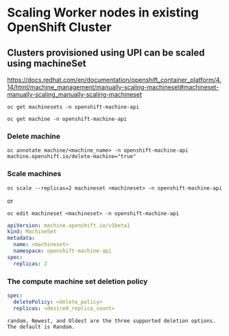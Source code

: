# Scaling Worker nodes in existing OpenShift Cluster


## Clusters provisioned using UPI can be scaled using machineSet
https://docs.redhat.com/en/documentation/openshift_container_platform/4.14/html/machine_management/manually-scaling-machineset#machineset-manually-scaling_manually-scaling-machineset
```
oc get machinesets -n openshift-machine-api
```

```
oc get machine -n openshift-machine-api
```

### Delete machine
```
oc annotate machine/<machine_name> -n openshift-machine-api machine.openshift.io/delete-machine="true"
```
### Scale machines
```
oc scale --replicas=2 machineset <machineset> -n openshift-machine-api
```
or
```
oc edit machineset <machineset> -n openshift-machine-api
```
```yaml
apiVersion: machine.openshift.io/v1beta1
kind: MachineSet
metadata:
  name: <machineset>
  namespace: openshift-machine-api
spec:
  replicas: 2
  ```

### The compute machine set deletion policy
```yaml
spec:
  deletePolicy: <delete_policy>
  replicas: <desired_replica_count>
```

```
random, Newest, and Oldest are the three supported deletion options. The default is Random.
```
